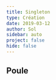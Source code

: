 ```yaml
---
title: Singleton
type: Création
date: 2019-03-12
author: Sol
sidebar: auto
project: false
hide: false
---
```


## Poule
